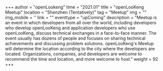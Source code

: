 +++ 
author = "openLookeng"
time = "2021.01" 
title = "openLooKeng Meetup" 
location = "Shenzhen (Tentatively)" 
tag = "Meetup"
img = "" 
img_mobile = ''
link = ""
eventtype = "upComing"
description = "Meetup is an event in which developers from all over the world, including developers who develop openLooKeng and application developers who use openLooKeng, discuss technical exchanges in a face-to-face manner. The event usually has dozens of people and focuses on sharing technical achievements and discussing problem solutions. openLooKeng's Meetup will determine the location according to the city where the developers are located. Organizations, companies, and developers are welcome to recommend the time and location, and more welcome to host."
weight = 92
+++
